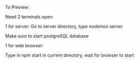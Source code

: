 To Preview:

Need 2 terminals open: 

1 for server:
Go to server directory, type nodemon server

Make sure to start postgreSQL database

1 for web browser:

Type in npm start in current directory, wait for browser to start

